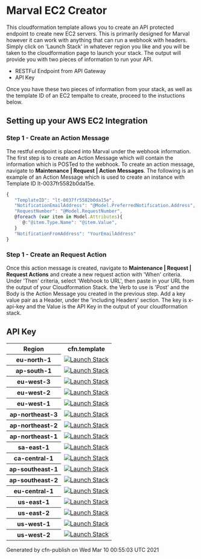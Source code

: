 # Marval EC2 Creator


<!DOCTYPE html>
<html lang="en">
  <head>
   
  </head>
  <body>

<p>This cloudformation template allows you to create an API protected endpoint to create new EC2 servers.
This is primarily designed for Marval however it can work with anything that can run a webhook with headers.
Simply click on 'Launch Stack' in whatever region you like and you will be taken to the cloudformation page to launch your stack.
The output will provide you with two pieces of information to run your API.</p>
<ul>
<li>RESTFul Endpoint from API Gateway</li>
<li>API Key</li>
</ul>
<p>Once you have these two pieces of information from your stack, as well as the template ID of an EC2 tempalte to create, proceed to the instuctions below.</p>

<h2>Setting up your AWS EC2 Integration</h2>

<h3>Step 1 - Create an Action Message</h3>
<p>The restful endpoint is placed into Marval under the webhook information. The first step is to create an Action Message which will contain the information which is POSTed to the webhook. To create an action message, navigate to <b>Maintenance | Request | Action Messages</b>. The following is an example of an Action Message which is used to create an instance with Template ID lt-0037fr5582b0da15e.</p>

```javascript
{
   "TemplateID": "lt-0037fr5582b0da15e",
   "NotificationEmailAddress": "@Model.PreferredNotification.Address",
   "RequestNumber": "@Model.RequestNumber",
   @foreach (var item in Model.Attributes){	
      @:"@item.Type.Name": "@item.Value",
   }
   "NotificationFromAddress": "YourEmailAddress"
}
```
<h3>Step 1 - Create an Request Action</h3>
<p>Once this action message is created, navigate to <b>Maintenance | Request | Request Actions</b> and create a new request action with 'When' criteria. Under 'Then' criteria, select 'Webhook to URL', then paste in your URL from the output of your Cloudformation Stack. the Verb to use is 'Post' and the Body is the Action Message you created in the previous step. Add a key value pair as a Header, under the 'including Headers' section. The key is x-api-key and the Value is the API Key in the output of your cloudformation stack.</p>

<h2>API Key</h2>

<table>
<tr>
<th>Region</th>
<th>cfn.template</th>
</tr>
<tr>
<th>eu-north-1</th>
<td>
<a href="https://console.aws.amazon.com/cloudformation/home?region=eu-north-1#/stacks/new?stackName=Marval-EC2-Creator-cfn&templateURL=https://s3.amazonaws.com/cfn-742226607901-eu-north-1/Marval-EC2-Creator/latest/cfn.template">
<img alt="Launch Stack" src="https://s3.amazonaws.com/cloudformation-examples/cloudformation-launch-stack.png" />
</a>
</td>
</tr>
<tr>
<th>ap-south-1</th>
<td>
<a href="https://console.aws.amazon.com/cloudformation/home?region=ap-south-1#/stacks/new?stackName=Marval-EC2-Creator-cfn&templateURL=https://s3.amazonaws.com/cfn-742226607901-ap-south-1/Marval-EC2-Creator/latest/cfn.template">
<img alt="Launch Stack" src="https://s3.amazonaws.com/cloudformation-examples/cloudformation-launch-stack.png" />
</a>
</td>
</tr>
<tr>
<th>eu-west-3</th>
<td>
<a href="https://console.aws.amazon.com/cloudformation/home?region=eu-west-3#/stacks/new?stackName=Marval-EC2-Creator-cfn&templateURL=https://s3.amazonaws.com/cfn-742226607901-eu-west-3/Marval-EC2-Creator/latest/cfn.template">
<img alt="Launch Stack" src="https://s3.amazonaws.com/cloudformation-examples/cloudformation-launch-stack.png" />
</a>
</td>
</tr>
<tr>
<th>eu-west-2</th>
<td>
<a href="https://console.aws.amazon.com/cloudformation/home?region=eu-west-2#/stacks/new?stackName=Marval-EC2-Creator-cfn&templateURL=https://s3.amazonaws.com/cfn-742226607901-eu-west-2/Marval-EC2-Creator/latest/cfn.template">
<img alt="Launch Stack" src="https://s3.amazonaws.com/cloudformation-examples/cloudformation-launch-stack.png" />
</a>
</td>
</tr>
<tr>
<th>eu-west-1</th>
<td>
<a href="https://console.aws.amazon.com/cloudformation/home?region=eu-west-1#/stacks/new?stackName=Marval-EC2-Creator-cfn&templateURL=https://s3.amazonaws.com/cfn-742226607901-eu-west-1/Marval-EC2-Creator/latest/cfn.template">
<img alt="Launch Stack" src="https://s3.amazonaws.com/cloudformation-examples/cloudformation-launch-stack.png" />
</a>
</td>
</tr>
<tr>
<th>ap-northeast-3</th>
<td>
<a href="https://console.aws.amazon.com/cloudformation/home?region=ap-northeast-3#/stacks/new?stackName=Marval-EC2-Creator-cfn&templateURL=https://s3.amazonaws.com/cfn-742226607901-ap-northeast-3/Marval-EC2-Creator/latest/cfn.template">
<img alt="Launch Stack" src="https://s3.amazonaws.com/cloudformation-examples/cloudformation-launch-stack.png" />
</a>
</td>
</tr>
<tr>
<th>ap-northeast-2</th>
<td>
<a href="https://console.aws.amazon.com/cloudformation/home?region=ap-northeast-2#/stacks/new?stackName=Marval-EC2-Creator-cfn&templateURL=https://s3.amazonaws.com/cfn-742226607901-ap-northeast-2/Marval-EC2-Creator/latest/cfn.template">
<img alt="Launch Stack" src="https://s3.amazonaws.com/cloudformation-examples/cloudformation-launch-stack.png" />
</a>
</td>
</tr>
<tr>
<th>ap-northeast-1</th>
<td>
<a href="https://console.aws.amazon.com/cloudformation/home?region=ap-northeast-1#/stacks/new?stackName=Marval-EC2-Creator-cfn&templateURL=https://s3.amazonaws.com/cfn-742226607901-ap-northeast-1/Marval-EC2-Creator/latest/cfn.template">
<img alt="Launch Stack" src="https://s3.amazonaws.com/cloudformation-examples/cloudformation-launch-stack.png" />
</a>
</td>
</tr>
<tr>
<th>sa-east-1</th>
<td>
<a href="https://console.aws.amazon.com/cloudformation/home?region=sa-east-1#/stacks/new?stackName=Marval-EC2-Creator-cfn&templateURL=https://s3.amazonaws.com/cfn-742226607901-sa-east-1/Marval-EC2-Creator/latest/cfn.template">
<img alt="Launch Stack" src="https://s3.amazonaws.com/cloudformation-examples/cloudformation-launch-stack.png" />
</a>
</td>
</tr>
<tr>
<th>ca-central-1</th>
<td>
<a href="https://console.aws.amazon.com/cloudformation/home?region=ca-central-1#/stacks/new?stackName=Marval-EC2-Creator-cfn&templateURL=https://s3.amazonaws.com/cfn-742226607901-ca-central-1/Marval-EC2-Creator/latest/cfn.template">
<img alt="Launch Stack" src="https://s3.amazonaws.com/cloudformation-examples/cloudformation-launch-stack.png" />
</a>
</td>
</tr>
<tr>
<th>ap-southeast-1</th>
<td>
<a href="https://console.aws.amazon.com/cloudformation/home?region=ap-southeast-1#/stacks/new?stackName=Marval-EC2-Creator-cfn&templateURL=https://s3.amazonaws.com/cfn-742226607901-ap-southeast-1/Marval-EC2-Creator/latest/cfn.template">
<img alt="Launch Stack" src="https://s3.amazonaws.com/cloudformation-examples/cloudformation-launch-stack.png" />
</a>
</td>
</tr>
<tr>
<th>ap-southeast-2</th>
<td>
<a href="https://console.aws.amazon.com/cloudformation/home?region=ap-southeast-2#/stacks/new?stackName=Marval-EC2-Creator-cfn&templateURL=https://s3.amazonaws.com/cfn-742226607901-ap-southeast-2/Marval-EC2-Creator/latest/cfn.template">
<img alt="Launch Stack" src="https://s3.amazonaws.com/cloudformation-examples/cloudformation-launch-stack.png" />
</a>
</td>
</tr>
<tr>
<th>eu-central-1</th>
<td>
<a href="https://console.aws.amazon.com/cloudformation/home?region=eu-central-1#/stacks/new?stackName=Marval-EC2-Creator-cfn&templateURL=https://s3.amazonaws.com/cfn-742226607901-eu-central-1/Marval-EC2-Creator/latest/cfn.template">
<img alt="Launch Stack" src="https://s3.amazonaws.com/cloudformation-examples/cloudformation-launch-stack.png" />
</a>
</td>
</tr>
<tr>
<th>us-east-1</th>
<td>
<a href="https://console.aws.amazon.com/cloudformation/home?region=us-east-1#/stacks/new?stackName=Marval-EC2-Creator-cfn&templateURL=https://s3.amazonaws.com/cfn-742226607901-us-east-1/Marval-EC2-Creator/latest/cfn.template">
<img alt="Launch Stack" src="https://s3.amazonaws.com/cloudformation-examples/cloudformation-launch-stack.png" />
</a>
</td>
</tr>
<tr>
<th>us-east-2</th>
<td>
<a href="https://console.aws.amazon.com/cloudformation/home?region=us-east-2#/stacks/new?stackName=Marval-EC2-Creator-cfn&templateURL=https://s3.amazonaws.com/cfn-742226607901-us-east-2/Marval-EC2-Creator/latest/cfn.template">
<img alt="Launch Stack" src="https://s3.amazonaws.com/cloudformation-examples/cloudformation-launch-stack.png" />
</a>
</td>
</tr>
<tr>
<th>us-west-1</th>
<td>
<a href="https://console.aws.amazon.com/cloudformation/home?region=us-west-1#/stacks/new?stackName=Marval-EC2-Creator-cfn&templateURL=https://s3.amazonaws.com/cfn-742226607901-us-west-1/Marval-EC2-Creator/latest/cfn.template">
<img alt="Launch Stack" src="https://s3.amazonaws.com/cloudformation-examples/cloudformation-launch-stack.png" />
</a>
</td>
</tr>
<tr>
<th>us-west-2</th>
<td>
<a href="https://console.aws.amazon.com/cloudformation/home?region=us-west-2#/stacks/new?stackName=Marval-EC2-Creator-cfn&templateURL=https://s3.amazonaws.com/cfn-742226607901-us-west-2/Marval-EC2-Creator/latest/cfn.template">
<img alt="Launch Stack" src="https://s3.amazonaws.com/cloudformation-examples/cloudformation-launch-stack.png" />
</a>
</td>
</tr>
</table>
<p class="footer">Generated by cfn-publish on Wed Mar 10 00:55:03 UTC 2021</p>
</body>
</html>

